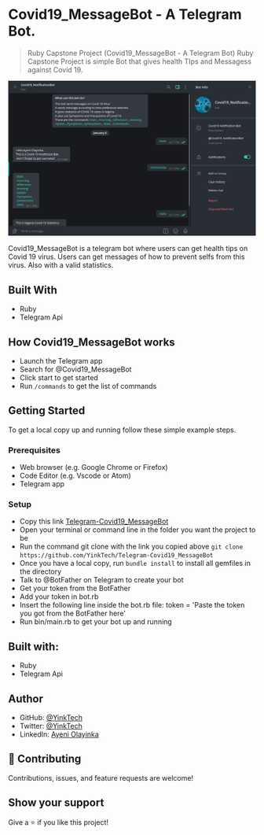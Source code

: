 # Covid19_MessageBot - A Telegram Bot.

> Ruby Capstone Project (Covid19_MessageBot - A Telegram Bot)
Ruby Capstone Project is simple Bot that gives health TIps and Messagess against Covid 19. 

![screenshot](img/picture.png)

Covid19_MessageBot is a telegram bot where users can get health tips on Covid 19 virus. Users can get messages of how to prevent selfs from this virus. Also with a valid statistics.

## Built With

- Ruby
- Telegram Api

## How Covid19_MessageBot works

- Launch the Telegram app
- Search for @Covid19_MessageBot
- Click start to get started
- Run `/commands` to get the list of commands


## Getting Started

To get a local copy up and running follow these simple example steps.

### Prerequisites

- Web browser (e.g. Google Chrome or Firefox)
- Code Editor (e.g. Vscode or Atom)
- Telegram app

### Setup

- Copy this link [Telegram-Covid19_MessageBot](https://github.com/YinkTech/Telegram-Covid19_MessageBot)
- Open your terminal or command line in the folder you want the project to be
- Run the command git clone with the link you copied above `git clone https://github.com/YinkTech/Telegram-Covid19_MessageBot`
- Once you have a local copy, run `bundle install` to install all gemfiles in the directory
- Talk to @BotFather on Telegram to create your bot
- Get your token from the BotFather
- Add your token in bot.rb
- Insert the following line inside the bot.rb file: token = 'Paste the token you got from the BotFather here'
- Run bin/main.rb to get your bot up and running

## Built with:
- Ruby
- Telegram Api

## Author

* GitHub: [@YinkTech](https://github.com/YinkTech)
* Twitter: [@YinkTech](https://twitter.com/YinkTech)
* LinkedIn: [Ayeni Olayinka](https://www.linkedin.com/in/ayeni-olayinka-726181134/)


## 🤝 Contributing

Contributions, issues, and feature requests are welcome!

## Show your support

Give a ⭐️ if you like this project!
